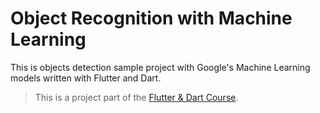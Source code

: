# Object Recognition with Machine Learning 

This is objects detection sample project with Google's Machine Learning models written with Flutter and Dart. 

>This is a project part of the [Flutter & Dart Course](https://www.udemy.com/course/mobile-app-development-with-flutter/).

